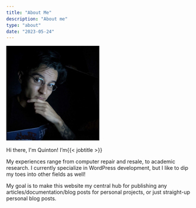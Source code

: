 ```yaml
---
title: "About Me"
description: "About me"
type: "about"
date: "2023-05-24"
---
```


![Picture of Me!](/images/whoami/avatar.jpg)

Hi there, I'm Quinton! I’m{{< jobtitle >}} 

My experiences range from computer repair and resale, to academic research. I currently specialize in WordPress development, but I like to dip my toes into other fields as well!

My goal is to make this website my central hub for publishing any articles/documentation/blog posts for personal projects, or just straight-up personal blog posts.   



